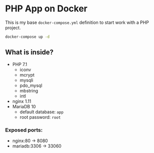 # PHP App on Docker

This is my base `docker-compose.yml` definition to start work with a PHP project. 

```sh
docker-compose up -d
```



## What is inside?

* PHP 7.1
  * iconv 
  * mcrypt 
  * mysqli 
  * pdo_mysql 
  * mbstring 
  * intl
* nginx 1.11
* MariaDB 10
  * default database: `app`
  * root password: `root`

### Exposed ports:

* nginx:80 -> 8080
* mariadb:3306 -> 33060